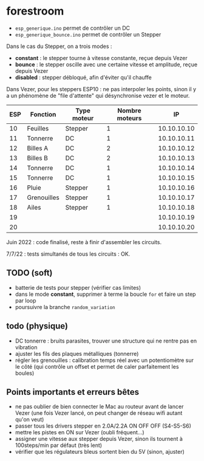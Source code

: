 # forestroom
* `esp_generique.ino` permet de contrôler un DC
* `esp_generique_bounce.ino` permet de contrôler un Stepper

Dans le cas du Stepper, on a trois modes :

* **constant** : le stepper tourne à vitesse constante, reçue depuis Vezer
* **bounce** : le stepper oscille avec une certaine vitesse et amplitude, reçue depuis Vezer
* **disabled** : stepper débloqué, afin d'éviter qu'il chauffe

Dans Vezer, pour les steppers ESP10 : ne pas interpoler les points, sinon il y a un phénomène de "file d'attente" qui désynchronise vezer et le moteur.

|ESP|Fonction|Type moteur|Nombre moteurs|IP |
|---|--------|-----------|--------------|---|
|10 |Feuilles|Stepper    |1             |10.10.10.10|
|11 |Tonnerre|DC         |1             |10.10.10.11|
|12 |Billes A|DC         |2             |10.10.10.12|
|13 |Billes B|DC         |2             |10.10.10.13|
|14 |Tonnerre|DC         |1             |10.10.10.14|
|15 |Tonnerre  |DC  |1             |10.10.10.15|
|16 |Pluie   |Stepper    |1             |10.10.10.16|
|17 |Grenouilles|Stepper    |1             |10.10.10.17|
|18 |Ailes   |Stepper    |1             |10.10.10.18|
|19 |        |           |              |10.10.10.19|
|20 |        |           |              |10.10.10.20|


Juin 2022 : code finalisé, reste à finir d'assembler les circuits.

7/7/22 : tests simultanés de tous les circuits : OK.

## TODO (soft)
* batterie de tests pour stepper (vérifier cas limites)
* dans le mode **constant**, supprimer à terme la boucle `for` et faire un step par loop
* poursuivre la branche `random_variation`

## todo (physique)
* DC tonnerre : bruits parasites, trouver une structure qui ne rentre pas en vibration
* ajuster les fils des plaques métalliques (tonnerre)
* régler les grenouilles : calibration temps réel avec un potentiomètre sur le côté (qui contrôle un offset et permet de caler parfaitement les boules)

## Points importants et erreurs bêtes

* ne pas oublier de bien connecter le Mac au routeur avant de lancer Vezer (une fois Vezer lancé, on peut changer de réseau wifi autant qu'on veut)
* passer tous les drivers stepper en 2.0A/2.2A ON OFF OFF (S4-S5-S6)
* mettre les pistes en ON sur Vezer (oubli fréquent...)
* assigner une vitesse aux stepper depuis Vezer, sinon ils tournent à 100steps/min par défaut (très lent)
* vérifier que les régulateurs bleus sortent bien du 5V (sinon, ajuster)

